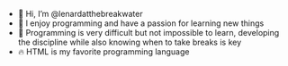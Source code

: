 - 👋 Hi, I’m @lenardatthebreakwater
- 👀 I enjoy programming and have a passion for learning new things
- 🌱 Programming is very difficult but not impossible to learn, developing the discipline while also knowing when to take breaks is key  
- 🔥 HTML is my favorite programming language
